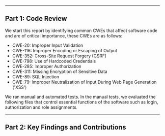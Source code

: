 ------------------------------
**Part 1: Code Review**
------------------------------

We start this report by identifying common CWEs that affect software code and are of critical importance, these CWEs are as follows:

- CWE-20: Improper Input Validation
- CWE-116: Improper Encoding or Escaping of Output
- CWE-352: Cross-Site Request Forgery (CSRF)
- CWE-798: Use of Hardcoded Credentials
- CWE-285: Improper Authorization
- CWE-311: Missing Encryption of Sensitive Data
- CWE-89: SQL Injection
- CWE-79: Improper Neutralization of Input During Web Page Generation ('XSS')

We ran manual and automated tests. In the manual tests, we evaluated the following files that control essential functions of the software such as login, authorization and role assignments.

------------------------------
**Part 2: Key Findings and Contributions**
------------------------------
